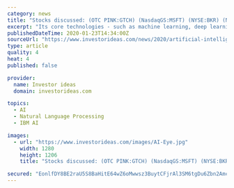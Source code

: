 ```yaml
---
category: news
title: "Stocks discussed: (OTC PINK:GTCH) (NasdaqGS:MSFT) (NYSE:BKR) (NasdaqGS:NVDA) (NYSE:PFE) (NYSE:IBM) (NasdaqGS:NUAN)"
excerpt: "Its core technologies - such as machine learning, deep learning, natural language processing (NLP) and computer vision - have enabled AI to penetrate and become indispensable in everything from autonomous vehicles, virtual assistants, energy, voice and text translation, retail, healthcare and more. And this is all happening fast. A report from ..."
publishedDateTime: 2020-01-23T14:34:00Z
sourceUrl: "https://www.investorideas.com/news/2020/artificial-intelligence/01231AIEye-Healthcare-Meidcal.asp"
type: article
quality: 4
heat: 4
published: false

provider:
  name: Investor ideas
  domain: investorideas.com

topics:
  - AI
  - Natural Language Processing
  - IBM AI

images:
  - url: "https://www.investorideas.com/images/AI-Eye.jpg"
    width: 1280
    height: 1206
    title: "Stocks discussed: (OTC PINK:GTCH) (NasdaqGS:MSFT) (NYSE:BKR) (NasdaqGS:NVDA) (NYSE:PFE) (NYSE:IBM) (NasdaqGS:NUAN)"

secured: "EonlfDY8BE2raU5S8BaHitE64wZ6oMwwsz3BuytCFjrAl3SM6tgDu6Zbn2Amcj4SXnfXp4Vn+ry363dJN9SMnIrK4A1KFs1FfFNi3/gHsvui1zrrSMGYgl44zPOcxdN4PuoGCJQVRtscGqPNavWICuproIjM9p/YU9nuOkeMUiETIpl2VLER5p6QfxaysnSDslTFtf1Jfdiq0pshfEUPPn24XXNrMFKaj4pEm2ryGlEmGI2Bn8pVTGSMJmvPhOGcp3QcsOWvHh38fz7tvovaKT9p2l8xdXTdQzMZHMlGtBRYcNb4O3of0pFq/SAp2gxY;PjTqkna463oUz3Wj5nG3dQ=="
---
```


